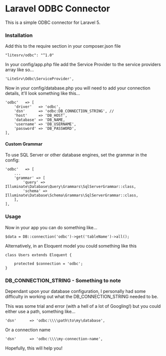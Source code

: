# Laravel ODBC Connector

This is a simple ODBC connector for Laravel 5.

### Installation
Add this to the require section in your composer.json file
```
"litesrv/odbc": "^1.0"
```

In your config/app.php file add the Service Provider to the service providers array like so...
```
'LiteSrv\Odbc\ServiceProvider',
```

Now in your config/database.php you will need to add your connection details, it'll look something like this...
```
'odbc'   => [
	'driver'   => 'odbc',
	'dsn'      => 'odbc:DB_CONNECTION_STRING', //
	'host'     => 'DB_HOST',
	'database' => 'DB_NAME,
	'username' => 'DB_USERNAME',
	'password' => 'DB_PASSWORD',
],
```

#### Custom Grammar
To use SQL Server or other database engines, set the grammar in the config:
```
'odbc'   => [
	...
	'grammar' => [
		'query' => Illuminate\Database\Query\Grammars\SqlServerGrammar::class,
		'schema' => Illuminate\Database\Schema\Grammars\SqlServerGrammar::class,
	],
],
```


### Usage
Now in your app you can do something like...

```
$data = DB::connection('odbc')->get('tableName')->all();
```

Alternatively, in an Eloquent model you could something like this
```
class Users extends Eloquent {

	protected $connection = 'odbc';
}
```

### DB_CONNECTION_STRING - Something to note
Dependant upon your database configuration, I personally had some difficulty in working out what the DB_CONNECTION_STRING needed to be.

This was some trial and error (with a hell of a lot of Googling!) but you could either use a path, something like...
```
'dsn'      => 'odbc:\\\\path\to\my\database',
```

Or a connection name
```
'dsn'      => 'odbc:\\\\my-connection-name',
```

Hopefully, this will help you!
